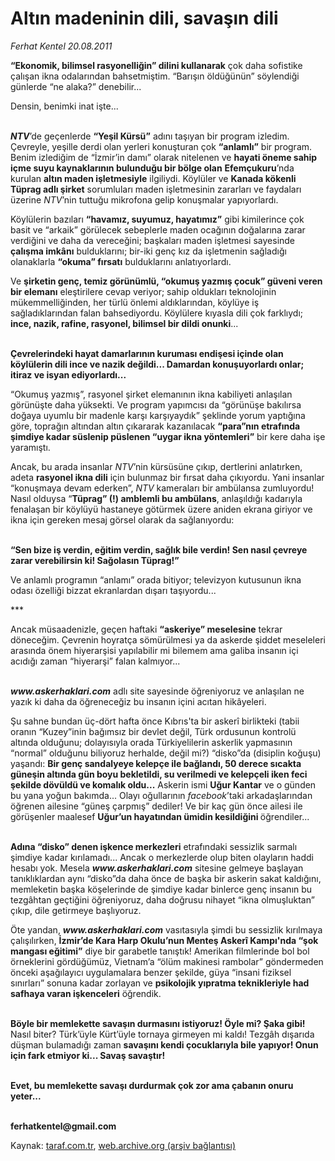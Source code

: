 # Altın madeninin dili, savaşın dili

*Ferhat Kentel 20.08.2011*

<div class="yazi"><p><b>“Ekonomik, bilimsel rasyonelliğin” dilini kullanarak</b> çok daha sofistike çalışan ikna odalarından bahsetmiştim. “Barışın öldüğünün” söylendiği günlerde “ne alaka?” denebilir...</p>
<p>Densin, benimki inat işte...</p>
<p><b><i><br/>NTV</i></b>’de geçenlerde <b>“Yeşil Kürsü”</b> adını taşıyan bir program izledim. Çevreyle, yeşille derdi olan yerleri konuşturan çok <b>“anlamlı”</b> bir program. Benim izlediğim de “İzmir’in damı” olarak nitelenen ve <b>hayati öneme sahip içme suyu kaynaklarının bulunduğu bir bölge olan</b> <b>Efemçukuru</b>’nda kurulan <b>altın maden işletmesiyle</b> ilgiliydi. Köylüler ve <b>Kanada kökenli Tüprag adlı şirket</b> sorumluları maden işletmesinin zararları ve faydaları üzerine <i>NTV</i>’nin tuttuğu mikrofona gelip konuşmalar yapıyorlardı. </p>
<p>Köylülerin bazıları <b>“havamız, suyumuz, hayatımız”</b> gibi kimilerince çok basit ve “arkaik” görülecek sebeplerle maden ocağının doğalarına zarar verdiğini ve daha da vereceğini; başkaları maden işletmesi sayesinde <b>çalışma imkânı</b> bulduklarını; bir-iki genç kız da işletmenin sağladığı olanaklarla <b>“okuma” fırsatı</b> bulduklarını anlatıyorlardı.</p>
<p>Ve <b>şirketin genç, temiz görünümlü, “okumuş yazmış çocuk” güveni veren bir elemanı</b> eleştirilere cevap veriyor; sahip oldukları teknolojinin mükemmelliğinden, her türlü önlemi aldıklarından, köylüye iş sağladıklarından falan bahsediyordu. Köylülere kıyasla dili çok farklıydı; <b>ince, nazik, rafine, rasyonel, bilimsel bir dildi onunki</b>... </p>
<p><b><br/>Çevrelerindeki hayat damarlarının kuruması endişesi içinde olan köylülerin dili ince ve nazik değildi... Damardan konuşuyorlardı onlar; itiraz ve isyan ediyorlardı...</b></p>
<p>“Okumuş yazmış”, rasyonel şirket elemanının ikna kabiliyeti anlaşılan görünüşte daha yüksekti. Ve program yapımcısı da “görünüşe bakılırsa doğaya uyumlu bir madenle karşı karşıyaydık” şeklinde yorum yaptığına göre, toprağın altından altın çıkararak kazanılacak <b>“para”nın etrafında şimdiye kadar süslenip püslenen “uygar ikna yöntemleri”</b> bir kere daha işe yaramıştı. </p>
<p>Ancak, bu arada insanlar <i>NTV</i>’nin kürsüsüne çıkıp, dertlerini anlatırken, adeta <b>rasyonel ikna dili</b> için bulunmaz bir fırsat daha çıkıyordu. Yani insanlar “konuşmaya devam ederken”, <i>NTV </i>kameraları bir ambülansa zumluyordu! Nasıl olduysa “<b>Tüprag” (!) amblemli bu ambülans</b>, anlaşıldığı kadarıyla fenalaşan bir köylüyü hastaneye götürmek üzere aniden ekrana giriyor ve ikna için gereken mesaj görsel olarak da sağlanıyordu: </p>
<p><b><br/>“Sen bize iş verdin, eğitim verdin, sağlık bile verdin! Sen nasıl çevreye zarar verebilirsin ki! Sağolasın Tüprag!” </b></p>
<p>Ve anlamlı programın “anlamı” orada bitiyor; televizyon kutusunun ikna odası özelliği bizzat ekranlardan dışarı taşıyordu... </p>
<p>***</p>
<p>Ancak müsaadenizle, geçen haftaki <b>“askeriye” meselesine</b> tekrar döneceğim. Çevrenin hoyratça sömürülmesi ya da askerde şiddet meseleleri arasında önem hiyerarşisi yapılabilir mi bilemem ama galiba insanın içi acıdığı zaman “hiyerarşi” falan kalmıyor...</p>
<p><b><i><br/>www.askerhaklari.com</i></b> adlı site sayesinde öğreniyoruz ve anlaşılan ne yazık ki daha da öğreneceğiz bu insanın içini acıtan hikâyeleri. </p>
<p>Şu sahne bundan üç-dört hafta önce Kıbrıs'ta bir askerî birlikteki (tabii oranın “Kuzey”inin bağımsız bir devlet değil, Türk ordusunun kontrolü altında olduğunu; dolayısıyla orada Türkiyelilerin askerlik yapmasının “normal” olduğunu biliyoruz herhalde, değil mi?) “disko”da (disiplin koğuşu) yaşandı: <b>Bir genç sandalyeye kelepçe ile bağlandı, 50 derece sıcakta güneşin altında gün boyu bekletildi, su verilmedi ve kelepçeli iken feci şekilde dövüldü ve komalık oldu...</b> Askerin ismi <b>Uğur Kantar</b> ve o günden bu yana yoğun bakımda... Olayı oğullarının <i>facebook</i>’taki arkadaşlarından öğrenen ailesine “güneş çarpmış” dediler! Ve bir kaç gün önce ailesi ile görüşenler maalesef <b>Uğur’un hayatından ümidin kesildiğini </b>öğrendiler... </p>
<p><b><br/>Adına “disko” denen işkence merkezleri</b> etrafındaki sessizlik sarmalı şimdiye kadar kırılamadı... Ancak o merkezlerde olup biten olayların haddi hesabı yok. Mesela <b><i>www.askerhaklari.com</i></b> sitesine gelmeye başlayan tanıklıklardan aynı “disko”da daha önce de başka bir askerin sakat kaldığını, memleketin başka köşelerinde de şimdiye kadar binlerce genç insanın bu tezgâhtan geçtiğini öğreniyoruz, daha doğrusu nihayet “ikna olmuşluktan” çıkıp, dile getirmeye başlıyoruz. </p>
<p>Öte yandan, <b><i>www.askerhaklari.com</i></b> vasıtasıyla şimdi bu sessizlik kırılmaya çalışılırken, <b>İzmir’de Kara Harp Okulu’nun Menteş Askerî Kampı'nda “şok mangası eğitimi”</b> diye bir garabetle tanıştık! Amerikan filmlerinde bol bol örneklerini gördüğümüz, Vietnam’a “ölüm makinesi rambolar” göndermeden önceki aşağılayıcı uygulamalara benzer şekilde, güya “insani fiziksel sınırları” sonuna kadar zorlayan ve <b>psikolojik yıpratma teknikleriyle had safhaya varan işkenceleri</b> öğrendik. </p>
<p><b><br/>Böyle bir memlekette savaşın durmasını istiyoruz! Öyle mi? Şaka gibi!</b> Nasıl biter? Türk’üyle Kürt’üyle tornaya girmeyen mi kaldı! Tezgâh dışarıda düşman bulamadığı zaman <b>savaşını kendi çocuklarıyla bile yapıyor! Onun için fark etmiyor ki... Savaş savaştır!</b></p>
<p><b><br/>Evet, bu memlekette savaşı durdurmak çok zor ama çabanın onuru yeter...</b></p>
<p><b><br/>ferhatkentel@gmail.com</b></p>
</div>

Kaynak: [taraf.com.tr](http://www.taraf.com.tr/ferhat-kentel/makale-altin-madeninin-dili-savasin-dili.htm), [web.archive.org (arşiv bağlantısı)](http://web.archive.org/web/20130913102458/http://www.taraf.com.tr/ferhat-kentel/makale-altin-madeninin-dili-savasin-dili.htm)
